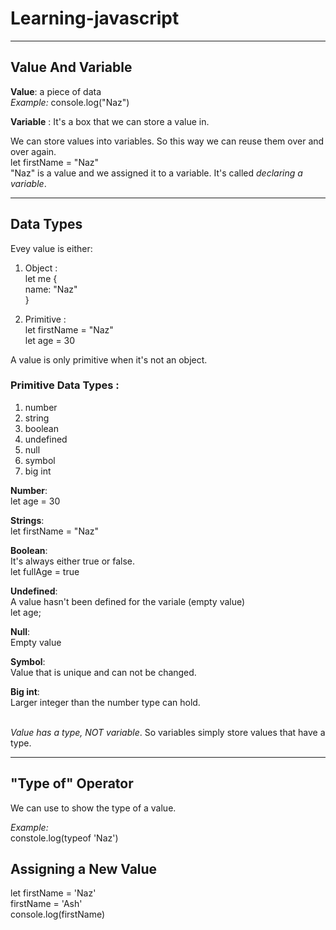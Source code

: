 # Learning-javascript
<hr>

## Value And Variable

**Value**: a piece of data <br>
*Example:* console.log("Naz") <br>

**Variable** : It's a box that we can store a value in.

We can store values into variables. So this way we can reuse them over and over again. <br>
let firstName = "Naz" <br>
"Naz" is a value and we assigned it to a variable. It's called *declaring a variable*.
<br>
<hr>

## Data Types

Evey value is either:
1. Object : <br>
let me  { <br>
        name: "Naz" <br>
}

2. Primitive : <br> 
let firstName = "Naz" <br>
let age = 30 

A value is only primitive when it's not an object.

### Primitive Data Types :
1. number  
2. string
3. boolean
4. undefined
5. null
6. symbol
7. big int

**Number**: <br>
let age = 30 

**Strings**: <br>
let firstName = "Naz"

**Boolean**: <br>
It's always either true or false. <br>
let fullAge = true

**Undefined**:<br>
A value hasn't been defined for the variale (empty value) <br>
let age;

**Null**: <br>
Empty value

**Symbol**: <br>
Value that is unique and can not be changed.

**Big int**: <br>
Larger integer than the number type can hold.
<br>
<br>

*Value has a type, NOT variable*. So variables simply store values that have a type.
<hr>

## "Type of" Operator 
We can use to show the type of a value.

*Example:* <br>
constole.log(typeof 'Naz')<br>

## Assigning a New Value

let firstName = 'Naz'<br>
firstName = 'Ash'<br>
console.log(firstName)<br>
